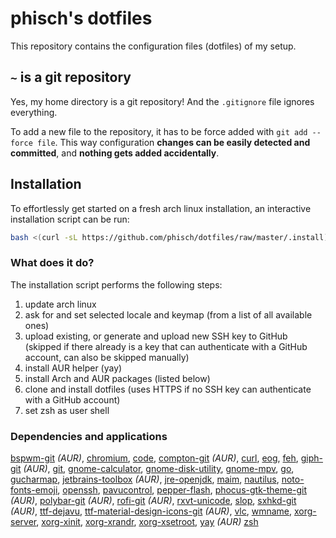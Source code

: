 # phisch's dotfiles
This repository contains the configuration files (dotfiles) of my setup. 

## `~` is a git repository
Yes, my home directory is a git repository! And the `.gitignore` file ignores everything.

To add a new file to the repository, it has to be force added with `git add --force file`. This way configuration **changes can be easily detected and committed**, and **nothing gets added accidentally**.

## Installation
To effortlessly get started on a fresh arch linux installation, an interactive installation script can be run:

```sh
bash <(curl -sL https://github.com/phisch/dotfiles/raw/master/.install)
```

### What does it do?
The installation script performs the following steps:

1) update arch linux
2) ask for and set selected locale and keymap (from a list of all available ones)
3) upload existing, or generate and upload new SSH key to GitHub (skipped if there already is a key that can authenticate with a GitHub account, can also be skipped manually)
4) install AUR helper (yay)
4) install Arch and AUR packages (listed below)
5) clone and install dotfiles (uses HTTPS if no SSH key can authenticate with a GitHub account)
6) set zsh as user shell

### Dependencies and applications
[bspwm-git](https://aur.archlinux.org/packages/bspwm-git/) *(AUR)*,
[chromium](https://www.archlinux.org/packages/extra/x86_64/chromium/),
[code](https://www.archlinux.org/packages/community/x86_64/code/),
[compton-git](https://aur.archlinux.org/packages/compton-git/) *(AUR)*,
[curl](https://www.archlinux.org/packages/core/x86_64/curl/),
[eog](https://www.archlinux.org/packages/extra/x86_64/eog/),
[feh](https://www.archlinux.org/packages/extra/x86_64/feh/),
[giph-git](https://aur.archlinux.org/packages/giph-git/) *(AUR)*,
[git](https://www.archlinux.org/packages/extra/x86_64/git/),
[gnome-calculator](https://www.archlinux.org/packages/extra/x86_64/gnome-calculator/),
[gnome-disk-utility](https://www.archlinux.org/packages/extra/x86_64/gnome-disk-utility/),
[gnome-mpv](https://www.archlinux.org/packages/community/x86_64/gnome-mpv/),
[go](https://www.archlinux.org/packages/community/x86_64/go/),
[gucharmap](https://www.archlinux.org/packages/extra/x86_64/gucharmap/),
[jetbrains-toolbox](https://aur.archlinux.org/packages/jetbrains-toolbox/) *(AUR)*,
[jre-openjdk](https://www.archlinux.org/packages/extra/x86_64/jre-openjdk/),
[maim](https://www.archlinux.org/packages/community/x86_64/maim/),
[nautilus](https://www.archlinux.org/packages/extra/x86_64/nautilus/),
[noto-fonts-emoji](https://www.archlinux.org/packages/extra/any/noto-fonts-emoji/),
[openssh](https://www.archlinux.org/packages/core/x86_64/openssh/),
[pavucontrol](https://www.archlinux.org/packages/extra/x86_64/pavucontrol/),
[pepper-flash](https://www.archlinux.org/packages/extra/x86_64/pepper-flash/),
[phocus-gtk-theme-git](https://aur.archlinux.org/packages/phocus-gtk-theme-git/) *(AUR)*,
[polybar-git](https://aur.archlinux.org/packages/polybar-git/) *(AUR)*,
[rofi-git](https://aur.archlinux.org/packages/rofi-git/) *(AUR)*,
[rxvt-unicode](https://www.archlinux.org/packages/community/x86_64/rxvt-unicode/),
[slop](https://www.archlinux.org/packages/community/x86_64/slop/),
[sxhkd-git](https://aur.archlinux.org/packages/sxhkd-git/) *(AUR)*,
[ttf-dejavu](https://www.archlinux.org/packages/extra/any/ttf-dejavu/),
[ttf-material-design-icons-git](https://aur.archlinux.org/packages/ttf-material-design-icons-git/) *(AUR)*,
[vlc](https://www.archlinux.org/packages/extra/x86_64/vlc/),
[wmname](https://www.archlinux.org/packages/community/x86_64/wmname/),
[xorg-server](https://www.archlinux.org/packages/extra/x86_64/xorg-server/),
[xorg-xinit](https://www.archlinux.org/packages/extra/x86_64/xorg-xinit/),
[xorg-xrandr](https://www.archlinux.org/packages/extra/x86_64/xorg-xrandr/),
[xorg-xsetroot](https://www.archlinux.org/packages/extra/x86_64/xorg-xsetroot/),
[yay](https://aur.archlinux.org/packages/yay/) *(AUR)*
[zsh](https://www.archlinux.org/packages/extra/x86_64/zsh/)